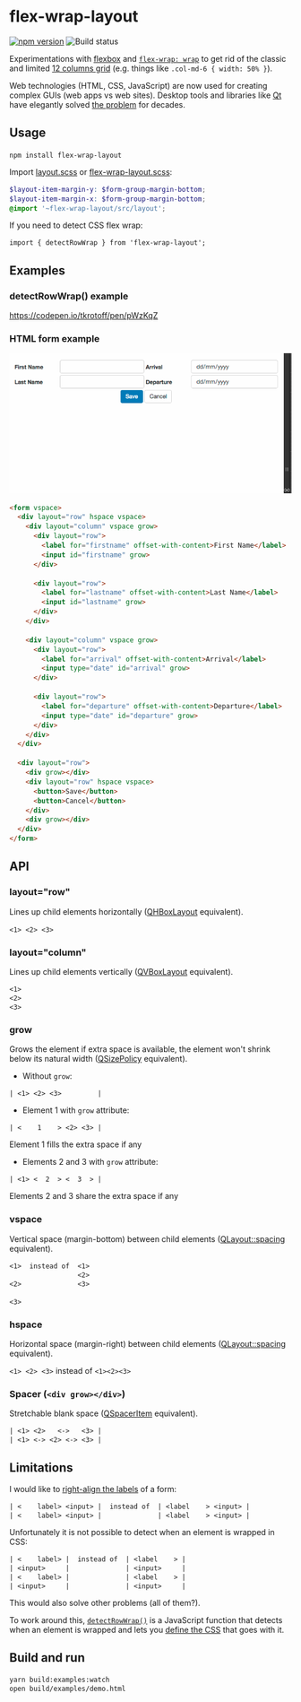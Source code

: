# flex-wrap-layout

[![npm version](https://badge.fury.io/js/flex-wrap-layout.svg)](https://badge.fury.io/js/flex-wrap-layout)
![Build status](https://github.com/tkrotoff/flex-wrap-layout/workflows/Node.js%20CI/badge.svg)

Experimentations with [flexbox](https://developer.mozilla.org/en-US/docs/Web/CSS/CSS_Flexible_Box_Layout/Using_CSS_flexible_boxes) and [`flex-wrap: wrap`](http://www.w3.org/TR/css-flexbox-1/#flex-wrap-property) to get rid of the classic and limited [12 columns grid](https://gist.github.com/tkrotoff/e15da98129e46db39bf6) (e.g. things like `.col-md-6 { width: 50% }`).

Web technologies (HTML, CSS, JavaScript) are now used for creating complex GUIs (web apps vs web sites). Desktop tools and libraries like [Qt](http://www.qt.io/) have elegantly solved [the problem](http://doc.qt.io/qt-5/layout.html) for decades.

## Usage

`npm install flex-wrap-layout`

Import [layout.scss](src/layout.scss) or [flex-wrap-layout.scss](src/flex-wrap-layout.scss):

```SCSS
$layout-item-margin-y: $form-group-margin-bottom;
$layout-item-margin-x: $form-group-margin-bottom;
@import '~flex-wrap-layout/src/layout';
```

If you need to detect CSS flex wrap:

```JS
import { detectRowWrap } from 'flex-wrap-layout';
```

## Examples

### detectRowWrap() example

https://codepen.io/tkrotoff/pen/pWzKqZ

### HTML form example

![Basic demo](examples/demo.gif)

```HTML
<form vspace>
  <div layout="row" hspace vspace>
    <div layout="column" vspace grow>
      <div layout="row">
        <label for="firstname" offset-with-content>First Name</label>
        <input id="firstname" grow>
      </div>

      <div layout="row">
        <label for="lastname" offset-with-content>Last Name</label>
        <input id="lastname" grow>
      </div>
    </div>

    <div layout="column" vspace grow>
      <div layout="row">
        <label for="arrival" offset-with-content>Arrival</label>
        <input type="date" id="arrival" grow>
      </div>

      <div layout="row">
        <label for="departure" offset-with-content>Departure</label>
        <input type="date" id="departure" grow>
      </div>
    </div>
  </div>

  <div layout="row">
    <div grow></div>
    <div layout="row" hspace vspace>
      <button>Save</button>
      <button>Cancel</button>
    </div>
    <div grow></div>
  </div>
</form>
```

## API

### layout="row"

Lines up child elements horizontally ([QHBoxLayout](http://doc.qt.io/qt-5/qhboxlayout.html) equivalent).

`<1> <2> <3>`

### layout="column"

Lines up child elements vertically ([QVBoxLayout](http://doc.qt.io/qt-5/qvboxlayout.html) equivalent).

```
<1>
<2>
<3>
```

### grow

Grows the element if extra space is available, the element won't shrink below its natural width ([QSizePolicy](http://doc.qt.io/qt-5/qsizepolicy.html#details) equivalent).

- Without `grow`:

```
| <1> <2> <3>         |
```

- Element 1 with `grow` attribute:

```
| <    1    > <2> <3> |
```

Element 1 fills the extra space if any

- Elements 2 and 3 with `grow` attribute:

```
| <1> <  2  > <  3  > |
```

Elements 2 and 3 share the extra space if any

### vspace

Vertical space (margin-bottom) between child elements ([QLayout::spacing](http://doc.qt.io/qt-5/qlayout.html#spacing-prop) equivalent).

```
<1>  instead of  <1>
                 <2>
<2>              <3>

<3>
```

### hspace

Horizontal space (margin-right) between child elements ([QLayout::spacing](http://doc.qt.io/qt-5/qlayout.html#spacing-prop) equivalent).

`<1> <2> <3>` instead of `<1><2><3>`

### Spacer (`<div grow></div>`)

Stretchable blank space ([QSpacerItem](http://doc.qt.io/qt-5/qspaceritem.html#details) equivalent).

```
| <1> <2>   <->   <3> |
| <1> <-> <2> <-> <3> |
```

## Limitations

I would like to [right-align the labels](http://doc.qt.io/qt-5/qformlayout.html#details) of a form:

```
| <    label> <input> |  instead of  | <label    > <input> |
| <    label> <input> |              | <label    > <input> |
```

Unfortunately it is not possible to detect when an element is wrapped in CSS:

```
| <    label> |  instead of  | <label    > |
| <input>     |              | <input>     |
| <    label> |              | <label    > |
| <input>     |              | <input>     |
```

This would also solve other problems (all of them?).

To work around this, [`detectRowWrap()`](src/detectRowWrap.ts) is a JavaScript function that detects when an element is wrapped and lets you [define the CSS](src/detectRowWrap-grow.scss) that goes with it.

## Build and run

```Shell
yarn build:examples:watch
open build/examples/demo.html
```
